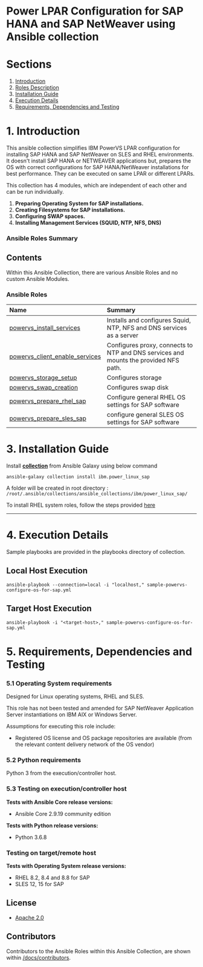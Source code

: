 # Power LPAR Configuration for SAP HANA and SAP NetWeaver using Ansible collection


# Sections
 1. [Introduction](README.md#1-introduction)
 2. [Roles Description](README.md#2-roles-description)
 3. [Installation Guide](README.md#3-installation-guide)
 4. [Execution Details](README.md#4-execution-details)
 5. [Requirements, Dependencies and Testing](README.md#5-requirements-dependencies-and-testing)

# 1. Introduction

This ansible collection simplifies IBM PowerVS LPAR configuration for installing SAP HANA and SAP NetWeaver on SLES and RHEL environments. It doesn't install SAP HANA or NETWEAVER applications but, prepares the OS with correct configurations for SAP HANA/NetWeaver installations for best performance. They can be executed on same LPAR or different LPARs.

This collection has 4 modules, which are independent of each other and can be run individually.
1)	**Preparing Operating System for SAP installations.**
2)	**Creating Filesystems for SAP installations.**
3)	**Configuring SWAP spaces.**
4)	**Installing Management Services (SQUID, NTP, NFS, DNS)**

### Ansible Roles Summary

## Contents

Within this Ansible Collection, there are various Ansible Roles and no custom Ansible Modules.

### Ansible Roles

| Name | Summary |
| :--- | :--- |
| [powervs_install_services](https://github.com/IBM/ansible-power-linux-sap/tree/main/roles/powervs_install_services)| Installs and configures Squid, NTP, NFS and DNS services as a server|
| [powervs_client_enable_services](https://github.com/IBM/ansible-power-linux-sap/tree/main/roles/powervs_client_enable_services) | Configures proxy, connects to NTP and DNS services and mounts the provided NFS path. |
| [powervs_storage_setup](https://github.com/IBM/ansible-power-linux-sap/tree/main/roles/powervs_storage_setup)| Configures storage |
| [powervs_swap_creation](https://github.com/IBM/ansible-power-linux-sap/tree/main/roles/powervs_swap_creation)| Configures swap disk |
| [powervs_prepare_rhel_sap](https://github.com/IBM/ansible-power-linux-sap/tree/main/roles/powervs_prepare_rhel_sap)| Configure general RHEL OS settings for SAP software |
| [powervs_prepare_sles_sap](https://github.com/IBM/ansible-power-linux-sap/tree/main/roles/powervs_prepare_sles_sap)| configure general SLES OS settings for SAP software |


# 3. Installation Guide

Install **[collection](https://galaxy.ansible.com/ibm/power_linux_sap)** from Ansible Galaxy using below command

```ansible-galaxy collection install ibm.power_linux_sap```

A folder will be created in root directory : ```/root/.ansible/collections/ansible_collections/ibm/power_linux_sap/```

To install RHEL system roles, follow the steps provided [here](https://access.redhat.com/articles/6857351#installation)

***

# 4. Execution Details

Sample playbooks are provided in the playbooks directory of collection.

## Local Host Execution

```ansible-playbook --connection=local -i "localhost," sample-powervs-configure-os-for-sap.yml```

## Target Host Execution

```ansible-playbook -i "<target-host>," sample-powervs-configure-os-for-sap.yml```


# 5. Requirements, Dependencies and Testing

### 5.1 Operating System requirements

Designed for Linux operating systems, RHEL and SLES.

This role has not been tested and amended for SAP NetWeaver Application Server instantiations on IBM AIX or Windows Server.

Assumptions for executing this role include:
- Registered OS license and OS package repositories are available (from the relevant content delivery network of the OS vendor)

### 5.2 Python requirements

Python 3 from the execution/controller host.

### 5.3 Testing on execution/controller host

**Tests with Ansible Core release versions:**

- Ansible Core 2.9.19 community edition

**Tests with Python release versions:**

- Python 3.6.8

### Testing on target/remote host

**Tests with Operating System release versions:**

- RHEL 8.2, 8.4 and 8.8 for SAP
- SLES 12, 15 for SAP

## License

- [Apache 2.0](./LICENSE)

## Contributors

Contributors to the Ansible Roles within this Ansible Collection, are shown within [/docs/contributors](./docs/CONTRIBUTORS.md).

